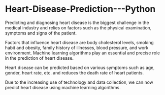 # Heart-Disease-Prediction---Python

Predicting and diagnosing heart disease is the biggest challenge in the medical industry and relies on factors such as the physical examination, symptoms and signs of the patient.

Factors that influence heart disease are body cholesterol levels, smoking habit and obesity, family history of illnesses, blood pressure, and work environment. Machine learning algorithms play an essential and precise role in the prediction of heart disease.

Heart disease can be predicted based on various symptoms such as age, gender, heart rate, etc. and reduces the death rate of heart patients.

Due to the increasing use of technology and data collection, we can now predict heart disease using machine learning algorithms.
